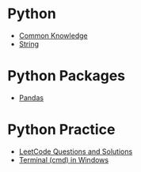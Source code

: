 # Python
  * [Common Knowledge](https://github.com/yangshiteng/StatQuest-Study-Notes/blob/main/Notes/PythonCommonKnowledge.md)
  * [String]()


# Python Packages
  * [Pandas](https://github.com/yangshiteng/StatQuest-Study-Notes/blob/main/Notes/pandas.md)

# Python Practice
  * [LeetCode Questions and Solutions](https://github.com/yangshiteng/StatQuest-Study-Notes/blob/main/Notes/LeetCodeQuestions.md)
  * [Terminal (cmd) in Windows](https://github.com/yangshiteng/StatQuest-Study-Notes/blob/main/Notes/pythonterminal.md)
